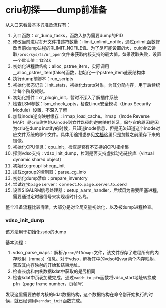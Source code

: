 # criu初探——dump前准备

从入口来看最基本的准备流程有：
1. 入口函数：cr_dump_tasks，函数入参为需要dump的PID
2. 修改当前进程打开文件描述符数量：rlimit_unlimit_nofile，通过prlimit函数修改当前dump进程的RLIMIT_NOFILE值。为了尽可能设置的大，cuid会去读取`/proc/sys/fs/nr_open`文件来获取内核支持的最大值。如果读取失败，设置一个默认值：1024k
3. 初始化进程数结构：alloc_pstree_item，实际调用__alloc_pstree_item(false)函数，初始化一个pstree_item链表结构体
4. 执行dump前脚本：run_scripts
5. 初始化状态记录：init_stats，初始化dstats对象，为其分配内存，用于后续统计每个阶段耗时。
6. 初始化插件：cr_plugin_init，暂时不深入了解插件系统
7. 检查LSM参数：lsm_check_opts，检查Linux安全模块（Linux Security Module）设置，不深入了解
8. 加载inode逆向映射缓存：irmap_load_cache。irmap（Inode Reverse MAP）是criu维护的从inode到文件路径的逆向映射关系，保存它的原因是因为criu在dump inotify的时候，只知道inode信息，但是无法知道这个inode对应文件系统的哪个文件。具体用途描述参见[文档](https://criu.org/Irmap)这里只是加载之前缓存下来的镜像。
9. 初始化CPU信息：cpu_init，检查是否有不支持的CPU指令集
10. 探测vdso支持：vdso_init_dump，检测是否支持虚拟动态链接库（virtual dynamic shared object）
11. 初始化cgroup list:cgp_init
12. 加载cgroup的控制器：parse_cg_info
13. 初始化dump清单：prepare_inventory
14. 尝试连接page server：connect_to_page_server_to_send
15. 设置SIGALRM信号处理器：setup_alarm_handler，后续因为需要阻塞进程，需要通过定时器信号来实现超时什么的。

整个准备流程比较清晰，大部分是对全局变量初始化，以及被dump进程检查。

### vdso_init_dump
该方法用于初始化vsdo的dump

基本流程：

1. vdso_parse_maps：解析`/proc/PID/maps`文件，该文件保存了进程所有的内存映射（mmap）信息。对于vdso，解析其中的vdso和vvar两个内存映射，获取其内存映射的开始和结束地址。
2. 检查长度和内核数据kdat中获取的是否相同
3. 检查kdat中页表加载完成，通过`vaddr_to_pfn`函数将vdso_start地址转换成pfn（page frame number，页帧号）

发现这里需要依赖内核的kdat数据结构，这个数据结构在命令刚开始执行的时候，就已经调用`kerndat_init`函数完成。